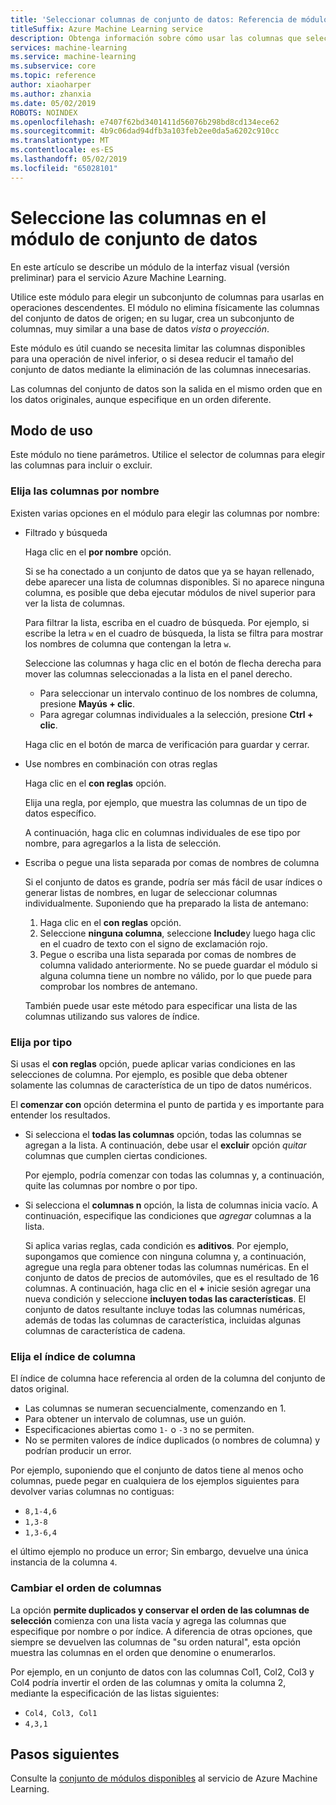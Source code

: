 ```yaml
---
title: 'Seleccionar columnas de conjunto de datos: Referencia de módulo'
titleSuffix: Azure Machine Learning service
description: Obtenga información sobre cómo usar las columnas que seleccione en el módulo de conjunto de datos del servicio Azure Machine Learning para elegir un subconjunto de columnas para usarlas en operaciones descendentes.
services: machine-learning
ms.service: machine-learning
ms.subservice: core
ms.topic: reference
author: xiaoharper
ms.author: zhanxia
ms.date: 05/02/2019
ROBOTS: NOINDEX
ms.openlocfilehash: e7407f62bd3401411d56076b298bd8cd134ece62
ms.sourcegitcommit: 4b9c06dad94dfb3a103feb2ee0da5a6202c910cc
ms.translationtype: MT
ms.contentlocale: es-ES
ms.lasthandoff: 05/02/2019
ms.locfileid: "65028101"
---
```

# <a name="select-columns-in-dataset-module"></a>Seleccione las columnas en el módulo de conjunto de datos

En este artículo se describe un módulo de la interfaz visual (versión preliminar) para el servicio Azure Machine Learning.

Utilice este módulo para elegir un subconjunto de columnas para usarlas en operaciones descendentes. El módulo no elimina físicamente las columnas del conjunto de datos de origen; en su lugar, crea un subconjunto de columnas, muy similar a una base de datos *vista* o *proyección*.

Este módulo es útil cuando se necesita limitar las columnas disponibles para una operación de nivel inferior, o si desea reducir el tamaño del conjunto de datos mediante la eliminación de las columnas innecesarias.

Las columnas del conjunto de datos son la salida en el mismo orden que en los datos originales, aunque especifique en un orden diferente.

## <a name="how-to-use"></a>Modo de uso

Este módulo no tiene parámetros. Utilice el selector de columnas para elegir las columnas para incluir o excluir.

### <a name="choose-columns-by-name"></a>Elija las columnas por nombre

Existen varias opciones en el módulo para elegir las columnas por nombre: 

+ Filtrado y búsqueda

    Haga clic en el **por nombre** opción.

    Si se ha conectado a un conjunto de datos que ya se hayan rellenado, debe aparecer una lista de columnas disponibles. Si no aparece ninguna columna, es posible que deba ejecutar módulos de nivel superior para ver la lista de columnas.

    Para filtrar la lista, escriba en el cuadro de búsqueda. Por ejemplo, si escribe la letra `w` en el cuadro de búsqueda, la lista se filtra para mostrar los nombres de columna que contengan la letra `w`.

    Seleccione las columnas y haga clic en el botón de flecha derecha para mover las columnas seleccionadas a la lista en el panel derecho.

    + Para seleccionar un intervalo continuo de los nombres de columna, presione **Mayús + clic**.
    + Para agregar columnas individuales a la selección, presione **Ctrl + clic**.

    Haga clic en el botón de marca de verificación para guardar y cerrar.

+ Use nombres en combinación con otras reglas

    Haga clic en el **con reglas** opción.
    
    Elija una regla, por ejemplo, que muestra las columnas de un tipo de datos específico.

    A continuación, haga clic en columnas individuales de ese tipo por nombre, para agregarlos a la lista de selección.

+ Escriba o pegue una lista separada por comas de nombres de columna

    Si el conjunto de datos es grande, podría ser más fácil de usar índices o generar listas de nombres, en lugar de seleccionar columnas individualmente. Suponiendo que ha preparado la lista de antemano:

    1. Haga clic en el **con reglas** opción. 
    2. Seleccione **ninguna columna**, seleccione **Include**y luego haga clic en el cuadro de texto con el signo de exclamación rojo. 
    3. Pegue o escriba una lista separada por comas de nombres de columna validado anteriormente. No se puede guardar el módulo si alguna columna tiene un nombre no válido, por lo que puede para comprobar los nombres de antemano.
    
    También puede usar este método para especificar una lista de las columnas utilizando sus valores de índice. 

### <a name="choose-by-type"></a>Elija por tipo

Si usas el **con reglas** opción, puede aplicar varias condiciones en las selecciones de columna. Por ejemplo, es posible que deba obtener solamente las columnas de característica de un tipo de datos numéricos.

El **comenzar con** opción determina el punto de partida y es importante para entender los resultados. 

+ Si selecciona el **todas las columnas** opción, todas las columnas se agregan a la lista. A continuación, debe usar el **excluir** opción *quitar* columnas que cumplen ciertas condiciones. 

    Por ejemplo, podría comenzar con todas las columnas y, a continuación, quite las columnas por nombre o por tipo.

+ Si selecciona el **columnas n** opción, la lista de columnas inicia vacío. A continuación, especifique las condiciones que *agregar* columnas a la lista. 

    Si aplica varias reglas, cada condición es **aditivos**. Por ejemplo, supongamos que comience con ninguna columna y, a continuación, agregue una regla para obtener todas las columnas numéricas. En el conjunto de datos de precios de automóviles, que es el resultado de 16 columnas. A continuación, haga clic en el **+** inicie sesión agregar una nueva condición y seleccione **incluyen todas las características**. El conjunto de datos resultante incluye todas las columnas numéricas, además de todas las columnas de característica, incluidas algunas columnas de característica de cadena.

### <a name="choose-by-column-index"></a>Elija el índice de columna

El índice de columna hace referencia al orden de la columna del conjunto de datos original.

+ Las columnas se numeran secuencialmente, comenzando en 1.  
+ Para obtener un intervalo de columnas, use un guión. 
+ Especificaciones abiertas como `1-` o `-3` no se permiten.
+ No se permiten valores de índice duplicados (o nombres de columna) y podrían producir un error.

Por ejemplo, suponiendo que el conjunto de datos tiene al menos ocho columnas, puede pegar en cualquiera de los ejemplos siguientes para devolver varias columnas no contiguas: 

+ `8,1-4,6`
+ `1,3-8`
+ `1,3-6,4` 

el último ejemplo no produce un error; Sin embargo, devuelve una única instancia de la columna `4`.



### <a name="change-order-of-columns"></a>Cambiar el orden de columnas

La opción **permite duplicados y conservar el orden de las columnas de selección** comienza con una lista vacía y agrega las columnas que especifique por nombre o por índice. A diferencia de otras opciones, que siempre se devuelven las columnas de "su orden natural", esta opción muestra las columnas en el orden que denomine o enumerarlos. 

Por ejemplo, en un conjunto de datos con las columnas Col1, Col2, Col3 y Col4 podría invertir el orden de las columnas y omita la columna 2, mediante la especificación de las listas siguientes:

+ `Col4, Col3, Col1`
+ `4,3,1`


## <a name="next-steps"></a>Pasos siguientes

Consulte la [conjunto de módulos disponibles](module-reference.md) al servicio de Azure Machine Learning. 